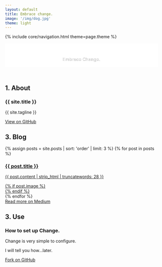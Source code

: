 ```yaml
---
layout: default
title: Embrace change.
image: '/img/dog.jpg'
theme: light
---
```


{% include core/navigation.html theme=page.theme %}

<header class="header">
  <div class="header-background" style="background-image: url('{{ site.baseurl }}{{ page.image }}')">
    <svg class="header-svg" viewBox="0 0 480 75" role="img" aria-labelledby="aria-header-svg">
      <title id="aria-header-svg">Made by Connor. - Logo</title>
      <defs>
        <g id="text-svg">
          <text class="header-text" text-anchor="middle" x="240" y="55">Embrace Change.</text>
        </g>
        <mask id="mask-svg" x="0" y="0" width="480" height="75">
          <rect x="0" y="0" width="480" height="75" fill="#fff"/>
          <use xlink:href="#text-svg" />
        </mask>
      </defs>
      <rect x="0" y="0" width="480" height="75" mask="url(#mask-svg)" fill="white" fill-opacity="1"/>
      <use xlink:href="#text-svg" mask="url(#mask-svg)" />
    </svg>
  </div>
</header>

<section id="about" class="section">
  <h2 class="section-title">1. About</h2>
  <article>
    <h1 class="section-header">{{ site.title }}</h1>
    <p class="section-body -large">{{ site.tagline }}</p>
    <a class="section-link -large" href="{{ site.github.repo }}">View on GitHub</a>
  </article>
</section>

<section id="blog" class="section">
  <h2 class="section-title">3. Blog</h2>
  <div class="section-writing">
    {% assign posts = site.posts | sort: 'order' | limit: 3 %}
    {% for post in posts %}
    <article>
      <a href="https://blog.connorbaer.io/{{ post.medium }}" class="post-link" target="_blank" rel="noopener noreferrer">
        <h3 class="section-header">{{ post.title }}</h3>
        <div class="section-post">
          <p class="section-body post-body">{{ post.content | strip_html | truncatewords: 28 }}</p>
          {% if post.image %}
          <div class="post-image" style="background-image: url('{{ site.baseurl }}/img/{{ post.image }}-thumb.jpg')"></div>
          {% endif %}
        </div>
      </a>
    </article>
    {% endfor %}
  </div>
  <a href="https://blog.connorbaer.io/" class="section-link post-medium" target="_blank" rel="noopener noreferrer">Read more on Medium</a>
</section>

<section id="use" class="section">
  <h2 class="section-title">3. Use</h2>
  <article>
    <h1 class="section-header">How to set up Change.</h1>
    <p class="section-body -large">Change is very simple to configure.</p>
    <p class="section-body">I will tell you how...later.</p>
    <a class="section-link" href="{{ site.github.repo }}">Fork on GitHub</a>
  </article>
</section>
